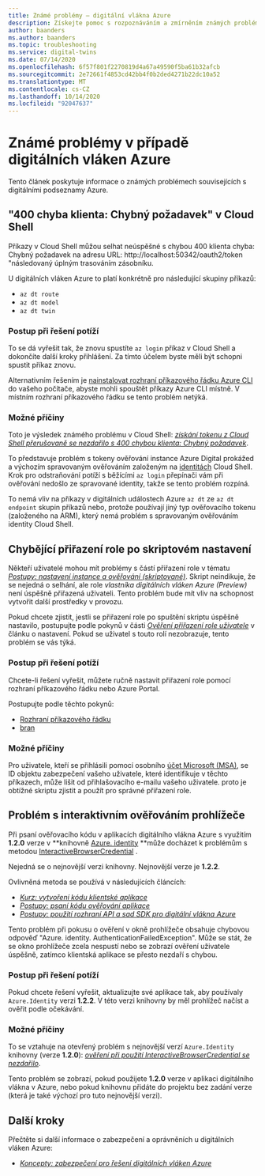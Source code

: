```yaml
---
title: Známé problémy – digitální vlákna Azure
description: Získejte pomoc s rozpoznáváním a zmírněním známých problémů s využitím digitálních vláken Azure.
author: baanders
ms.author: baanders
ms.topic: troubleshooting
ms.service: digital-twins
ms.date: 07/14/2020
ms.openlocfilehash: 6f57f801f2270819d4a67a49590f5ba61b32afcb
ms.sourcegitcommit: 2e72661f4853cd42bb4f0b2ded4271b22dc10a52
ms.translationtype: MT
ms.contentlocale: cs-CZ
ms.lasthandoff: 10/14/2020
ms.locfileid: "92047637"
---
```

# <a name="known-issues-in-azure-digital-twins"></a>Známé problémy v případě digitálních vláken Azure

Tento článek poskytuje informace o známých problémech souvisejících s digitálními podseznamy Azure.

## <a name="400-client-error-bad-request-in-cloud-shell"></a>"400 chyba klienta: Chybný požadavek" v Cloud Shell

Příkazy v Cloud Shell můžou selhat neúspěšné s chybou 400 klienta chyba: Chybný požadavek na adresu URL: http://localhost:50342/oauth2/token "následovaný úplným trasováním zásobníku.

U digitálních vláken Azure to platí konkrétně pro následující skupiny příkazů:
* `az dt route`
* `az dt model`
* `az dt twin`

### <a name="troubleshooting-steps"></a>Postup při řešení potíží

To se dá vyřešit tak, že znovu spustíte `az login` příkaz v Cloud Shell a dokončíte další kroky přihlášení. Za tímto účelem byste měli být schopni spustit příkaz znovu.

Alternativním řešením je [nainstalovat rozhraní příkazového řádku Azure CLI](/cli/azure/install-azure-cli?view=azure-cli-latest) do vašeho počítače, abyste mohli spouštět příkazy Azure CLI místně. V místním rozhraní příkazového řádku se tento problém netýká.

### <a name="possible-causes"></a>Možné příčiny

Toto je výsledek známého problému v Cloud Shell: [*získání tokenu z Cloud Shell přerušovaně se nezdařilo s 400 chybou klienta: Chybný požadavek*](https://github.com/Azure/azure-cli/issues/11749).

To představuje problém s tokeny ověřování instance Azure Digital prokážed a výchozím spravovaným ověřováním založeným na [identitách](../active-directory/managed-identities-azure-resources/overview.md) Cloud Shell. Krok pro odstraňování potíží s běžícími `az login` přepínači vám při ověřování nedošlo ze spravované identity, takže se tento problém rozpíná.

To nemá vliv na příkazy v digitálních událostech Azure `az dt` ze `az dt endpoint` skupin příkazů nebo, protože používají jiný typ ověřovacího tokenu (založeného na ARM), který nemá problém s spravovaným ověřováním identity Cloud Shell.

## <a name="missing-role-assignment-after-scripted-setup"></a>Chybějící přiřazení role po skriptovém nastavení

Někteří uživatelé mohou mít problémy s částí přiřazení role v tématu [*Postupy: nastavení instance a ověřování (skriptované)*](how-to-set-up-instance-scripted.md). Skript neindikuje, že se nejedná o selhání, ale role *vlastníka digitálních vláken Azure (Preview)* není úspěšně přiřazená uživateli. Tento problém bude mít vliv na schopnost vytvořit další prostředky v provozu.

Pokud chcete zjistit, jestli se přiřazení role po spuštění skriptu úspěšně nastavilo, postupujte podle pokynů v části [*Ověření přiřazení role uživatele*](how-to-set-up-instance-scripted.md#verify-user-role-assignment) v článku o nastavení. Pokud se uživatel s touto rolí nezobrazuje, tento problém se vás týká.

### <a name="troubleshooting-steps"></a>Postup při řešení potíží

Chcete-li řešení vyřešit, můžete ručně nastavit přiřazení role pomocí rozhraní příkazového řádku nebo Azure Portal. 

Postupujte podle těchto pokynů:
* [Rozhraní příkazového řádku](how-to-set-up-instance-cli.md#set-up-user-access-permissions)
* [bran](how-to-set-up-instance-portal.md#set-up-user-access-permissions)

### <a name="possible-causes"></a>Možné příčiny

Pro uživatele, kteří se přihlásili pomocí osobního [účet Microsoft (MSA)](https://account.microsoft.com/account), se ID objektu zabezpečení vašeho uživatele, které identifikuje v těchto příkazech, může lišit od přihlašovacího e-mailu vašeho uživatele. proto je obtížné skriptu zjistit a použít pro správné přiřazení role.

## <a name="issue-with-interactive-browser-authentication"></a>Problém s interaktivním ověřováním prohlížeče

Při psaní ověřovacího kódu v aplikacích digitálního vlákna Azure s využitím **1.2.0** verze v **knihovně [Azure. identity](/dotnet/api/azure.identity?view=azure-dotnet) **může docházet k problémům s metodou [InteractiveBrowserCredential](/dotnet/api/azure.identity.interactivebrowsercredential?view=azure-dotnet) .

Nejedná se o nejnovější verzi knihovny. Nejnovější verze je **1.2.2**.

Ovlivněná metoda se používá v následujících článcích: 
* [*Kurz: vytvoření kódu klientské aplikace*](tutorial-code.md)
* [*Postupy: psaní kódu ověřování aplikace*](how-to-authenticate-client.md)
* [*Postupy: použití rozhraní API a sad SDK pro digitální vlákna Azure*](how-to-use-apis-sdks.md)

Tento problém při pokusu o ověření v okně prohlížeče obsahuje chybovou odpověď "Azure. identity. AuthenticationFailedException". Může se stát, že se okno prohlížeče zcela nespustí nebo se zobrazí ověření uživatele úspěšně, zatímco klientská aplikace se přesto nezdaří s chybou.

### <a name="troubleshooting-steps"></a>Postup při řešení potíží

Pokud chcete řešení vyřešit, aktualizujte své aplikace tak, aby používaly `Azure.Identity` verzi **1.2.2**. V této verzi knihovny by měl prohlížeč načíst a ověřit podle očekávání.

### <a name="possible-causes"></a>Možné příčiny

To se vztahuje na otevřený problém s nejnovější verzí `Azure.Identity` knihovny (verze **1.2.0**): [*ověření při použití InteractiveBrowserCredential se nezdařilo*](https://github.com/Azure/azure-sdk-for-net/issues/13940).

Tento problém se zobrazí, pokud použijete **1.2.0** verze v aplikaci digitálního vlákna v Azure, nebo pokud knihovnu přidáte do projektu bez zadání verze (která je také výchozí pro tuto nejnovější verzi).

## <a name="next-steps"></a>Další kroky

Přečtěte si další informace o zabezpečení a oprávněních u digitálních vláken Azure:
* [*Koncepty: zabezpečení pro řešení digitálních vláken Azure*](concepts-security.md)